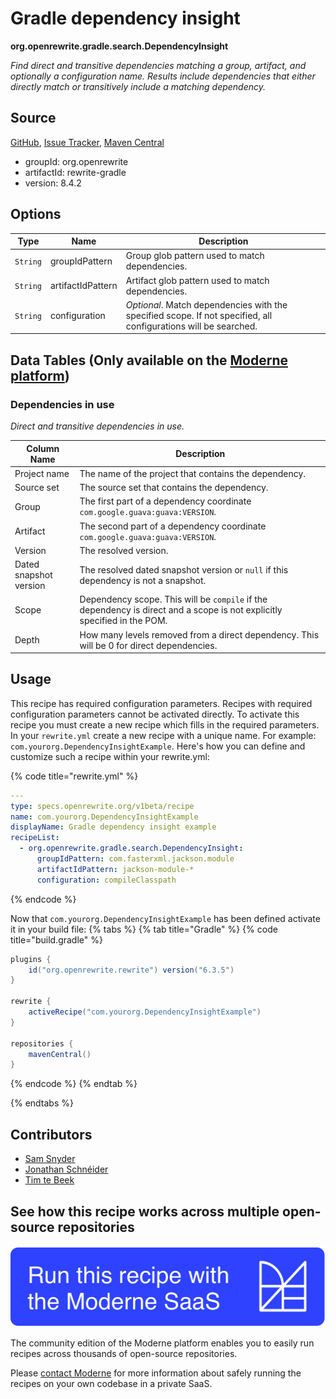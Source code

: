 # Gradle dependency insight

**org.openrewrite.gradle.search.DependencyInsight**

_Find direct and transitive dependencies matching a group, artifact, and optionally a configuration name. Results include dependencies that either directly match or transitively include a matching dependency._

## Source

[GitHub](https://github.com/openrewrite/rewrite/blob/main/rewrite-gradle/src/main/java/org/openrewrite/gradle/search/DependencyInsight.java), [Issue Tracker](https://github.com/openrewrite/rewrite/issues), [Maven Central](https://central.sonatype.com/artifact/org.openrewrite/rewrite-gradle/8.4.2/jar)

* groupId: org.openrewrite
* artifactId: rewrite-gradle
* version: 8.4.2

## Options

| Type | Name | Description |
| -- | -- | -- |
| `String` | groupIdPattern | Group glob pattern used to match dependencies. |
| `String` | artifactIdPattern | Artifact glob pattern used to match dependencies. |
| `String` | configuration | *Optional*. Match dependencies with the specified scope. If not specified, all configurations will be searched. |

## Data Tables (Only available on the [Moderne platform](https://app.moderne.io/))

### Dependencies in use

_Direct and transitive dependencies in use._

| Column Name | Description |
| ----------- | ----------- |
| Project name | The name of the project that contains the dependency. |
| Source set | The source set that contains the dependency. |
| Group | The first part of a dependency coordinate `com.google.guava:guava:VERSION`. |
| Artifact | The second part of a dependency coordinate `com.google.guava:guava:VERSION`. |
| Version | The resolved version. |
| Dated snapshot version | The resolved dated snapshot version or `null` if this dependency is not a snapshot. |
| Scope | Dependency scope. This will be `compile` if the dependency is direct and a scope is not explicitly specified in the POM. |
| Depth | How many levels removed from a direct dependency. This will be 0 for direct dependencies. |


## Usage

This recipe has required configuration parameters. Recipes with required configuration parameters cannot be activated directly. To activate this recipe you must create a new recipe which fills in the required parameters. In your `rewrite.yml` create a new recipe with a unique name. For example: `com.yourorg.DependencyInsightExample`.
Here's how you can define and customize such a recipe within your rewrite.yml:

{% code title="rewrite.yml" %}
```yaml
---
type: specs.openrewrite.org/v1beta/recipe
name: com.yourorg.DependencyInsightExample
displayName: Gradle dependency insight example
recipeList:
  - org.openrewrite.gradle.search.DependencyInsight:
      groupIdPattern: com.fasterxml.jackson.module
      artifactIdPattern: jackson-module-*
      configuration: compileClasspath
```
{% endcode %}

Now that `com.yourorg.DependencyInsightExample` has been defined activate it in your build file:
{% tabs %}
{% tab title="Gradle" %}
{% code title="build.gradle" %}
```groovy
plugins {
    id("org.openrewrite.rewrite") version("6.3.5")
}

rewrite {
    activeRecipe("com.yourorg.DependencyInsightExample")
}

repositories {
    mavenCentral()
}
```
{% endcode %}
{% endtab %}

{% endtabs %}

## Contributors
* [Sam Snyder](mailto:sam@moderne.io)
* [Jonathan Schnéider](mailto:jkschneider@gmail.com)
* [Tim te Beek](mailto:tim@moderne.io)


## See how this recipe works across multiple open-source repositories

[![Moderne Link Image](/.gitbook/assets/ModerneRecipeButton.png)](https://app.moderne.io/recipes/org.openrewrite.gradle.search.DependencyInsight)

The community edition of the Moderne platform enables you to easily run recipes across thousands of open-source repositories.

Please [contact Moderne](https://moderne.io/product) for more information about safely running the recipes on your own codebase in a private SaaS.
